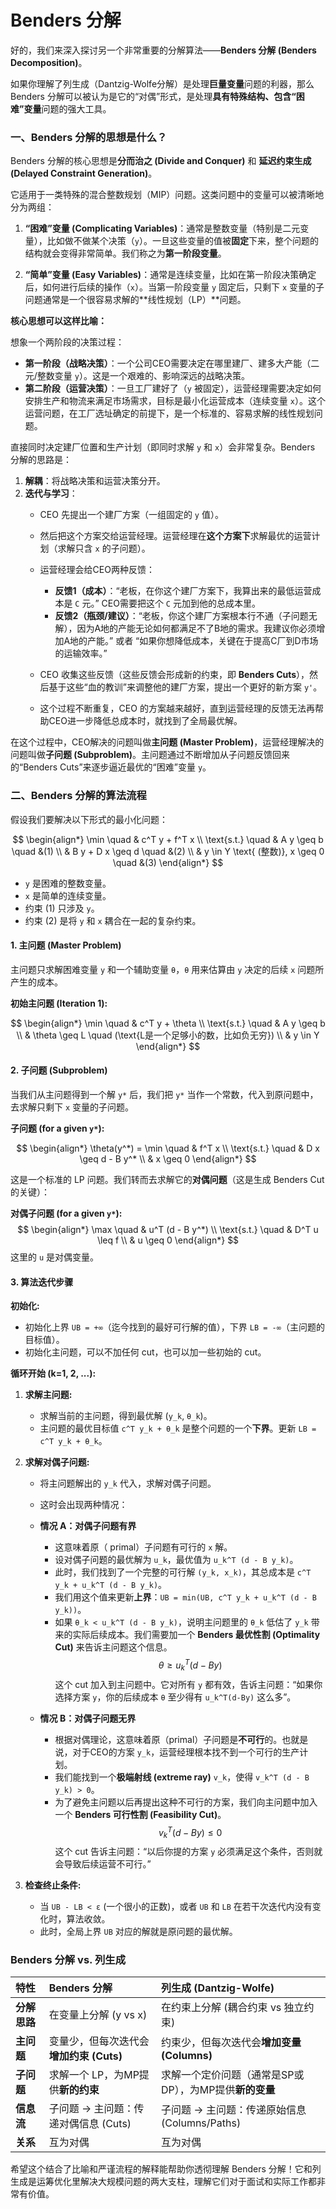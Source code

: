 # Benders 分解

好的，我们来深入探讨另一个非常重要的分解算法——**Benders 分解 (Benders Decomposition)**。

如果你理解了列生成（Dantzig-Wolfe分解）是处理**巨量变量**问题的利器，那么 Benders 分解可以被认为是它的“对偶”形式，是处理**具有特殊结构、包含“困难”变量**问题的强大工具。

### 一、Benders 分解的思想是什么？

Benders 分解的核心思想是**分而治之 (Divide and Conquer)** 和 **延迟约束生成 (Delayed Constraint Generation)**。

它适用于一类特殊的混合整数规划（MIP）问题。这类问题中的变量可以被清晰地分为两组：

1.  **“困难”变量 (Complicating Variables)**：通常是整数变量（特别是二元变量），比如做不做某个决策（`y`）。一旦这些变量的值被**固定**下来，整个问题的结构就会变得非常简单。我们称之为**第一阶段变量**。

2.  **“简单”变量 (Easy Variables)**：通常是连续变量，比如在第一阶段决策确定后，如何进行后续的操作（`x`）。当第一阶段变量 `y` 固定后，只剩下 `x` 变量的子问题通常是一个很容易求解的**线性规划（LP）**问题。

**核心思想可以这样比喻：**

想象一个两阶段的决策过程：
*   **第一阶段（战略决策）**：一个公司CEO需要决定在哪里建厂、建多大产能（二元/整数变量 `y`）。这是一个艰难的、影响深远的战略决策。
*   **第二阶段（运营决策）**：一旦工厂建好了（`y` 被固定），运营经理需要决定如何安排生产和物流来满足市场需求，目标是最小化运营成本（连续变量 `x`）。这个运营问题，在工厂选址确定的前提下，是一个标准的、容易求解的线性规划问题。

直接同时决定建厂位置和生产计划（即同时求解 `y` 和 `x`）会非常复杂。Benders 分解的思路是：

1.  **解耦**：将战略决策和运营决策分开。
2.  **迭代与学习**：
    *   CEO 先提出一个建厂方案（一组固定的 `y` 值）。
    *   然后把这个方案交给运营经理。运营经理在**这个方案下**求解最优的运营计划（求解只含 `x` 的子问题）。
    *   运营经理会给CEO两种反馈：
        *   **反馈1（成本）**：“老板，在你这个建厂方案下，我算出来的最低运营成本是 `C` 元。” CEO需要把这个 `C` 元加到他的总成本里。
        *   **反馈2（瓶颈/建议）**：“老板，你这个建厂方案根本行不通（子问题无解），因为A地的产能无论如何都满足不了B地的需求。我建议你必须增加A地的产能。” 或者 “如果你想降低成本，关键在于提高C厂到D市场的运输效率。”

    *   CEO 收集这些反馈（这些反馈会形成新的约束，即 **Benders Cuts**），然后基于这些“血的教训”来调整他的建厂方案，提出一个更好的新方案 `y'`。
    *   这个过程不断重复，CEO 的方案越来越好，直到运营经理的反馈无法再帮助CEO进一步降低总成本时，就找到了全局最优解。

在这个过程中，CEO解决的问题叫做**主问题 (Master Problem)**，运营经理解决的问题叫做**子问题 (Subproblem)**。主问题通过不断增加从子问题反馈回来的“Benders Cuts”来逐步逼近最优的“困难”变量 `y`。

### 二、Benders 分解的算法流程

假设我们要解决以下形式的最小化问题：

$$
\begin{align*}
\min \quad & c^T y + f^T x \\
\text{s.t.} \quad & A y \geq b \quad &(1) \\
& B y + D x \geq d \quad &(2) \\
& y \in Y \text{ (整数)}, x \geq 0 \quad &(3)
\end{align*}
$$

*   `y` 是困难的整数变量。
*   `x` 是简单的连续变量。
*   约束 (1) 只涉及 `y`。
*   约束 (2) 是将 `y` 和 `x` 耦合在一起的复杂约束。

#### 1. 主问题 (Master Problem)

主问题只求解困难变量 `y` 和一个辅助变量 `θ`，`θ` 用来估算由 `y` 决定的后续 `x` 问题所产生的成本。

**初始主问题 (Iteration 1):**

$$
\begin{align*}
\min \quad & c^T y + \theta \\
\text{s.t.} \quad & A y \geq b \\
& \theta \geq L \quad (\text{L是一个足够小的数，比如负无穷}) \\
& y \in Y
\end{align*}
$$

#### 2. 子问题 (Subproblem)

当我们从主问题得到一个解 `y*` 后，我们把 `y*` 当作一个常数，代入到原问题中，去求解只剩下 `x` 变量的子问题。

**子问题 (for a given `y*`):**

$$
\begin{align*}
\theta(y^*) = \min \quad & f^T x \\
\text{s.t.} \quad & D x \geq d - B y^* \\
& x \geq 0
\end{align*}
$$

这是一个标准的 LP 问题。我们转而去求解它的**对偶问题**（这是生成 Benders Cut 的关键）：

**对偶子问题 (for a given `y*`):**
$$
\begin{align*}
\max \quad & u^T (d - B y^*) \\
\text{s.t.} \quad & D^T u \leq f \\
& u \geq 0
\end{align*}
$$
这里的 `u` 是对偶变量。

#### 3. 算法迭代步骤

**初始化:**
*   初始化上界 `UB = +∞`（迄今找到的最好可行解的值），下界 `LB = -∞`（主问题的目标值）。
*   初始化主问题，可以不加任何 cut，也可以加一些初始的 cut。

**循环开始 (k=1, 2, ...):**

1.  **求解主问题:**
    *   求解当前的主问题，得到最优解 (`y_k`, `θ_k`)。
    *   主问题的最优目标值 `c^T y_k + θ_k` 是整个问题的一个**下界**。更新 `LB = c^T y_k + θ_k`。

2.  **求解对偶子问题:**
    *   将主问题解出的 `y_k` 代入，求解对偶子问题。
    *   这时会出现两种情况：

    *   **情况 A：对偶子问题有界**
        *   这意味着原（ primal）子问题有可行的 `x` 解。
        *   设对偶子问题的最优解为 `u_k`，最优值为 `u_k^T (d - B y_k)`。
        *   此时，我们找到了一个完整的可行解 `(y_k, x_k)`，其总成本是 `c^T y_k + u_k^T (d - B y_k)`。
        *   我们用这个值来更新**上界**：`UB = min(UB, c^T y_k + u_k^T (d - B y_k))`。
        *   如果 `θ_k < u_k^T (d - B y_k)`，说明主问题里的 `θ_k` 低估了 `y_k` 带来的实际后续成本。我们需要加一个 **Benders 最优性割 (Optimality Cut)** 来告诉主问题这个信息。
            $$ \theta \geq u_k^T (d - B y) $$
            这个 cut 加入到主问题中。它对所有 `y` 都有效，告诉主问题：“如果你选择方案 `y`，你的后续成本 `θ` 至少得有 `u_k^T(d-By)` 这么多”。

    *   **情况 B：对偶子问题无界**
        *   根据对偶理论，这意味着原（primal）子问题是**不可行**的。也就是说，对于CEO的方案 `y_k`，运营经理根本找不到一个可行的生产计划。
        *   我们能找到一个**极端射线 (extreme ray)** `v_k`，使得 `v_k^T (d - B y_k) > 0`。
        *   为了避免主问题以后再提出这种不可行的方案，我们向主问题中加入一个 **Benders 可行性割 (Feasibility Cut)**。
            $$ v_k^T (d - B y) \leq 0 $$
            这个 cut 告诉主问题：“以后你提的方案 `y` 必须满足这个条件，否则就会导致后续运营不可行。”

3.  **检查终止条件:**
    *   当 `UB - LB < ε` (一个很小的正数)，或者 `UB` 和 `LB` 在若干次迭代内没有变化时，算法收敛。
    *   此时，全局上界 `UB` 对应的解就是原问题的最优解。

### Benders 分解 vs. 列生成

| 特性         | Benders 分解                            | 列生成 (Dantzig-Wolfe)                                 |
| :----------- | :-------------------------------------- | :----------------------------------------------------- |
| **分解思路** | 在变量上分解 (y vs x)                   | 在约束上分解 (耦合约束 vs 独立约束)                    |
| **主问题**   | 变量少，但每次迭代会**增加约束 (Cuts)** | 约束少，但每次迭代会**增加变量 (Columns)**             |
| **子问题**   | 求解一个 LP，为MP提供**新的约束**       | 求解一个定价问题（通常是SP或DP），为MP提供**新的变量** |
| **信息流**   | 子问题 -> 主问题：传递对偶信息 (Cuts)   | 子问题 -> 主问题：传递原始信息 (Columns/Paths)         |
| **关系**     | 互为对偶                                | 互为对偶                                               |

希望这个结合了比喻和严谨流程的解释能帮助你透彻理解 Benders 分解！它和列生成是运筹优化里解决大规模问题的两大支柱，理解它们对于面试和实际工作都非常有价值。